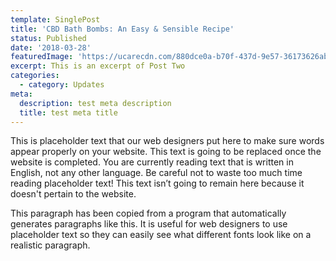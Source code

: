 ```yaml
---
template: SinglePost
title: 'CBD Bath Bombs: An Easy & Sensible Recipe'
status: Published
date: '2018-03-28'
featuredImage: 'https://ucarecdn.com/880dce0a-b70f-437d-9e57-36173626ab12/'
excerpt: This is an excerpt of Post Two
categories:
  - category: Updates
meta:
  description: test meta description
  title: test meta title
---
```


This is placeholder text that our web designers put here to make sure words appear properly on your website. This text is going to be replaced once the website is completed. You are currently reading text that is written in English, not any other language. Be careful not to waste too much time reading placeholder text! This text isn’t going to remain here because it doesn't pertain to the website.

This paragraph has been copied from a program that automatically generates paragraphs like this. It is useful for web designers to use placeholder text so they can easily see what different fonts look like on a realistic paragraph.
